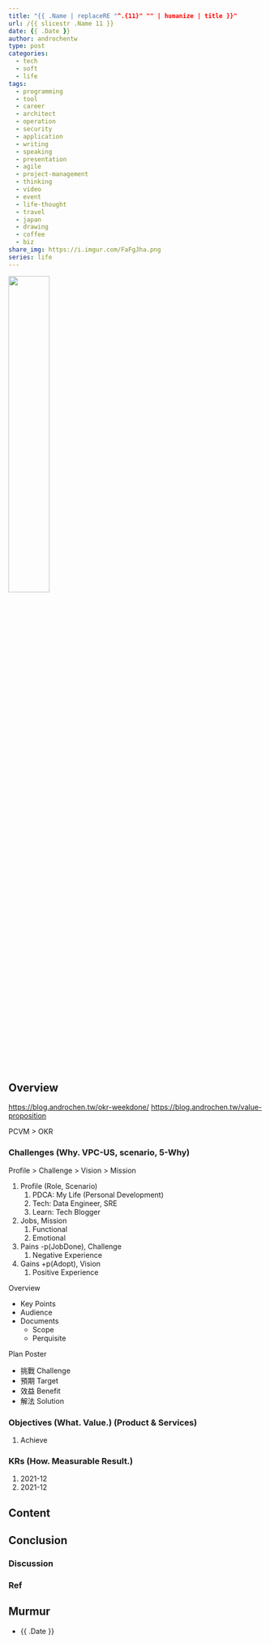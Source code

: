 ```yaml
---
title: "{{ .Name | replaceRE "^.{11}" "" | humanize | title }}"
url: /{{ slicestr .Name 11 }}
date: {{ .Date }}
author: androchentw
type: post
categories:
  - tech
  - soft
  - life
tags: 
  - programming
  - tool
  - career
  - architect
  - operation
  - security
  - application
  - writing
  - speaking
  - presentation
  - agile
  - project-management
  - thinking
  - video
  - event
  - life-thought
  - travel
  - japan
  - drawing
  - coffee
  - biz
share_img: https://i.imgur.com/FaFgJha.png
series: life
---
```


<img style="width:40%;" src="https://i.imgur.com/FaFgJha.png">

## Overview

https://blog.androchen.tw/okr-weekdone/
https://blog.androchen.tw/value-proposition

PCVM > OKR
### Challenges (Why. VPC-US, scenario, 5-Why)

Profile > Challenge > Vision > Mission

1. Profile (Role, Scenario)
   1. PDCA: My Life (Personal Development)
   2. Tech: Data Engineer, SRE
   3. Learn: Tech Blogger
2. Jobs, Mission
   1. Functional
   2. Emotional
3. Pains -p(JobDone), Challenge
   1. Negative Experience
4. Gains +p(Adopt), Vision
   1. Positive Experience

Overview 
* Key Points
* Audience
* Documents 
  * Scope
  * Perquisite
    
Plan Poster
* 挑戰 Challenge
* 預期 Target
* 效益 Benefit 
* 解法 Solution


### Objectives (What. Value.) (Product & Services)

1. Achieve

### KRs (How. Measurable Result.)

1. 2021-12
2. 2021-12

<!--more-->

## Content


## Conclusion


### Discussion


### Ref


## Murmur

* {{ .Date }}

